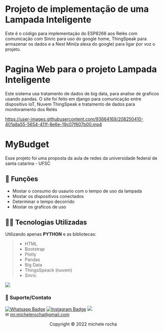# Projeto de implementação de uma Lampada Inteligente 
 

Este é o código para implementação do ESP8266 aos Relés com comunicação com Sinric para uso do google home, ThingSpeak para armazenar os dados e a Nest Mini(a alexa do google) para ligar ṕor voz o projeto.

# Pagina Web para o projeto Lampada Inteligente

Este sistema usa tratamento de dados de big data, para analise de graficos usando pandas.
O site foi feito em django para comunicação entre dispositivo IoT, Nuvem ThingSpeak e tratamento de dados para monitoramento dos Relés



https://user-images.githubusercontent.com/93664169/208250410-401a8a55-5654-411f-8e6e-19c07f607b00.mp4





# MyBudget

Esse projeto foi uma proposta da aula de redes da universidade federal de santa catarina - UFSC

## 🔧 Funções

- Mostar o consumo do usaurio com o tempo de uso da lampada
- Mostar os dispositivos conectados 
- Determinar o tempo decorrido
- Mostar os graficos de uso 

## 👨‍💻 Tecnologias Utilizadas

Utilizando apenas **PYTHON** e as bibliotecas:
> - HTML
> - Bootstrap
> - Plotly
> - Pandas
> - Big Data
> - ThingsSpeack (nuvem)
> - Sinric 


<a href = ""><img src="![Captura de tela de 2022-12-17 12-44-16](https://user-images.githubusercontent.com/93664169/208249916-82d39e9d-9a95-4e77-b1c6-841e0b05e8f1.png)" target="_blank"></a> 

### 🤝 Suporte/Contato


[![Whatsapp Badge](https://img.shields.io/badge/WhatsApp-25D366?style=for-the-badge&logo=whatsapp&logoColor=white)]([https://wa.me/5551981830833](https://linktr.ee/mrmichelerocha))
[![Instagram Badge](https://img.shields.io/badge/Instagram-E4405F?style=for-the-badge&logo=instagram&logoColor=white)](https://www.instagram.com/mr.michelerocha/?hl=pt-br)
  <a href="https://www.linkedin.com/in/enc-michele-rocha/" target="_blank"><img src="https://img.shields.io/badge/-LinkedIn-%230077B5?style=for-the-badge&logo=linkedin&logoColor=white" target="_blank"></a>  
✉ mr.michelerocha@gmail.com




<p align="center">Copyright © 2022 michele rocha</p>

